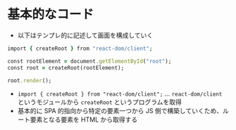 # 基本的なコード
* 以下はテンプレ的に記述して画面を構成していく

```ruby
import { createRoot } from "react-dom/client";

const rootElement = document.getElementById("root");
const root = createRoot(rootElement);

root.render();
```

* `import { createRoot } from "react-dom/client";` ... `react-dom/client` というモジュールから `createRoot` というプログラムを取得
* 基本的に SPA 的指向から特定の要素一つから JS 側で構築していくため、ルート要素となる要素を HTML から取得する


